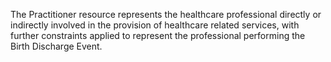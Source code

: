 The Practitioner resource represents the healthcare professional directly or indirectly involved in the provision of healthcare related services, with further constraints applied to represent the professional performing the Birth Discharge Event.